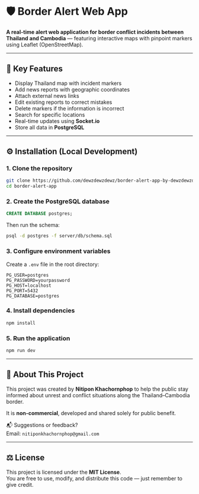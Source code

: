 # 🛡️ Border Alert Web App

**A real-time alert web application for border conflict incidents between Thailand and Cambodia** — featuring interactive maps with pinpoint markers using Leaflet (OpenStreetMap).

---

## 🔎 Key Features

- Display Thailand map with incident markers  
- Add news reports with geographic coordinates  
- Attach external news links  
- Edit existing reports to correct mistakes  
- Delete markers if the information is incorrect  
- Search for specific locations  
- Real-time updates using **Socket.io**  
- Store all data in **PostgreSQL**

---

## ⚙️ Installation (Local Development)

### 1. Clone the repository

```bash
git clone https://github.com/dewzdewzdewz/border-alert-app-by-dewzdewzdewz.git
cd border-alert-app
```

### 2. Create the PostgreSQL database

```sql
CREATE DATABASE postgres;
```

Then run the schema:

```bash
psql -d postgres -f server/db/schema.sql
```

### 3. Configure environment variables

Create a `.env` file in the root directory:

```env
PG_USER=postgres
PG_PASSWORD=yourpassword
PG_HOST=localhost
PG_PORT=5432
PG_DATABASE=postgres
```

### 4. Install dependencies

```bash
npm install
```

### 5. Run the application

```bash
npm run dev
```

---

## 💬 About This Project

This project was created by **Nitipon Khachornphop** to help the public stay informed about unrest and conflict situations along the Thailand–Cambodia border.

It is **non-commercial**, developed and shared solely for public benefit.

📬 Suggestions or feedback?  
Email: `nitiponkhachornphop@gmail.com`

---

## ⚖️ License

This project is licensed under the **MIT License**.  
You are free to use, modify, and distribute this code — just remember to give credit.
